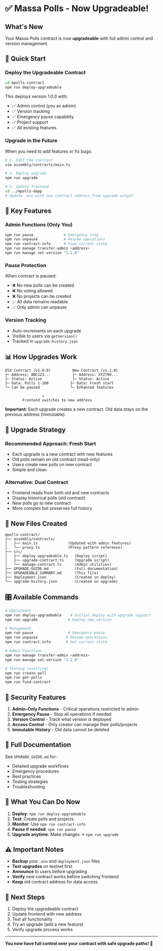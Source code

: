 # ✅ Massa Polls - Now Upgradeable!

## What's New

Your Massa Polls contract is now **upgradeable** with full admin control and version management.

## 🚀 Quick Start

### Deploy the Upgradeable Contract

```bash
cd mpolls-contract
npm run deploy-upgradeable
```

This deploys version 1.0.0 with:
- ✅ Admin control (you as admin)
- ✅ Version tracking
- ✅ Emergency pause capability
- ✅ Project support
- ✅ All existing features

### Upgrade in the Future

When you need to add features or fix bugs:

```bash
# 1. Edit the contract
vim assembly/contracts/main.ts

# 2. Deploy upgrade
npm run upgrade

# 3. Update frontend
cd ../mpolls-dapp
# Update .env with new contract address from upgrade output
```

## 🎯 Key Features

### Admin Functions (Only You)

```bash
npm run pause              # Emergency stop
npm run unpause            # Resume operations
npm run contract-info      # View current state
npm run manage transfer-admin <address>
npm run manage set-version "1.1.0"
```

### Pause Protection

When contract is paused:
- ❌ No new polls can be created
- ❌ No voting allowed
- ❌ No projects can be created
- ✅ All data remains readable
- ✅ Only admin can unpause

### Version Tracking

- Auto-increments on each upgrade
- Visible to users via `getVersion()`
- Tracked in `upgrade-history.json`

## 📊 How Upgrades Work

```
Old Contract (v1.0.0)          New Contract (v1.1.0)
├─ Address: ABC123...          ├─ Address: XYZ789...
├─ Status: Active              ├─ Status: Active
├─ Data: Polls 1-100          ├─ Data: Fresh start
└─ Can be paused              └─ Enhanced features

                 ↓
        Frontend switches to new address
```

**Important:** Each upgrade creates a new contract. Old data stays on the previous address (immutable).

## 🔄 Upgrade Strategy

### Recommended Approach: Fresh Start

- Each upgrade is a new contract with new features
- Old polls remain on old contract (read-only)
- Users create new polls on new contract
- Simple and clean

### Alternative: Dual Contract

- Frontend reads from both old and new contracts
- Display historical polls (old contract)
- New polls go to new contract
- More complex but preserves full history

## 📁 New Files Created

```
mpolls-contract/
├── assembly/contracts/
│   ├── main.ts              (Updated with admin features)
│   └── proxy.ts             (Proxy pattern reference)
├── src/
│   ├── deploy-upgradeable.ts   (Deploy script)
│   ├── upgrade-contract.ts     (Upgrade script)
│   └── manage-contract.ts      (Admin utilities)
├── UPGRADE_GUIDE.md            (Full documentation)
├── UPGRADEABLE_SUMMARY.md      (This file)
├── deployment.json             (Created on deploy)
└── upgrade-history.json        (Created on upgrade)
```

## 🎛️ Available Commands

```bash
# Deployment
npm run deploy-upgradeable    # Initial deploy with upgrade support
npm run upgrade              # Deploy new version

# Management
npm run pause                # Emergency pause
npm run unpause             # Resume operations
npm run contract-info       # Get current state

# Admin Functions
npm run manage transfer-admin <address>
npm run manage set-version "1.2.0"

# Testing (existing)
npm run create-poll
npm run get-polls
npm run fund-contract
```

## 🔐 Security Features

1. **Admin-Only Functions** - Critical operations restricted to admin
2. **Emergency Pause** - Stop all operations if needed
3. **Version Control** - Track what version is deployed
4. **Access Control** - Only creator can manage their polls/projects
5. **Immutable History** - Old data cannot be deleted

## 📖 Full Documentation

See `UPGRADE_GUIDE.md` for:
- Detailed upgrade workflows
- Emergency procedures
- Best practices
- Testing strategies
- Troubleshooting

## 🎉 What You Can Do Now

1. **Deploy**: `npm run deploy-upgradeable`
2. **Test**: Create polls and projects
3. **Monitor**: Use `npm run contract-info`
4. **Pause if needed**: `npm run pause`
5. **Upgrade anytime**: Make changes → `npm run upgrade`

## ⚠️ Important Notes

- **Backup** your `.env` and `deployment.json` files
- **Test upgrades** on testnet first
- **Announce** to users before upgrading
- **Verify** new contract works before switching frontend
- **Keep** old contract address for data access

## 🎯 Next Steps

1. Deploy the upgradeable contract
2. Update frontend with new address
3. Test all functionality
4. Try an upgrade (add a new feature)
5. Verify upgrade process works

---

**You now have full control over your contract with safe upgrade paths!** 🚀